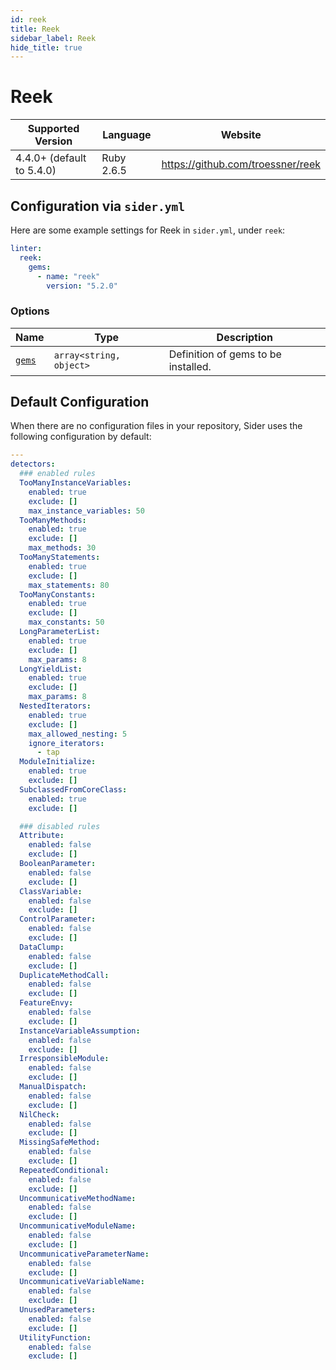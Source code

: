 ```yaml
---
id: reek
title: Reek
sidebar_label: Reek
hide_title: true
---
```


# Reek

| Supported Version         | Language   | Website                           |
| ------------------------- | ---------- | --------------------------------- |
| 4.4.0+ (default to 5.4.0) | Ruby 2.6.5 | https://github.com/troessner/reek |

## Configuration via `sider.yml`

Here are some example settings for Reek in `sider.yml`, under `reek`:

```yaml
linter:
  reek:
    gems:
      - name: "reek"
        version: "5.2.0"
```

### Options

| Name                                                                | Type                    | Description                         |
| ------------------------------------------------------------------- | ----------------------- | ----------------------------------- |
| [`gems`](../../getting-started/custom-configuration.md#gems-option) | `array<string, object>` | Definition of gems to be installed. |

## Default Configuration

When there are no configuration files in your repository, Sider uses the following configuration by default:

```yaml
---
detectors:
  ### enabled rules
  TooManyInstanceVariables:
    enabled: true
    exclude: []
    max_instance_variables: 50
  TooManyMethods:
    enabled: true
    exclude: []
    max_methods: 30
  TooManyStatements:
    enabled: true
    exclude: []
    max_statements: 80
  TooManyConstants:
    enabled: true
    exclude: []
    max_constants: 50
  LongParameterList:
    enabled: true
    exclude: []
    max_params: 8
  LongYieldList:
    enabled: true
    exclude: []
    max_params: 8
  NestedIterators:
    enabled: true
    exclude: []
    max_allowed_nesting: 5
    ignore_iterators:
      - tap
  ModuleInitialize:
    enabled: true
    exclude: []
  SubclassedFromCoreClass:
    enabled: true
    exclude: []

  ### disabled rules
  Attribute:
    enabled: false
    exclude: []
  BooleanParameter:
    enabled: false
    exclude: []
  ClassVariable:
    enabled: false
    exclude: []
  ControlParameter:
    enabled: false
    exclude: []
  DataClump:
    enabled: false
    exclude: []
  DuplicateMethodCall:
    enabled: false
    exclude: []
  FeatureEnvy:
    enabled: false
    exclude: []
  InstanceVariableAssumption:
    enabled: false
    exclude: []
  IrresponsibleModule:
    enabled: false
    exclude: []
  ManualDispatch:
    enabled: false
    exclude: []
  NilCheck:
    enabled: false
    exclude: []
  MissingSafeMethod:
    enabled: false
    exclude: []
  RepeatedConditional:
    enabled: false
    exclude: []
  UncommunicativeMethodName:
    enabled: false
    exclude: []
  UncommunicativeModuleName:
    enabled: false
    exclude: []
  UncommunicativeParameterName:
    enabled: false
    exclude: []
  UncommunicativeVariableName:
    enabled: false
    exclude: []
  UnusedParameters:
    enabled: false
    exclude: []
  UtilityFunction:
    enabled: false
    exclude: []
```
